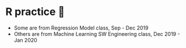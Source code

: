 # R practice :bookmark_tabs:
- Some are from Regression Model class, Sep - Dec 2019 
- Others are from Machine Learning SW Engineering class, Dec 2019 - Jan 2020 

